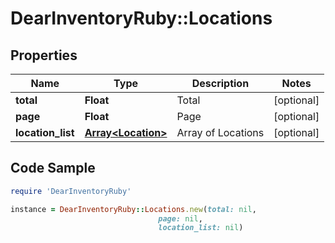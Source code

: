 # DearInventoryRuby::Locations

## Properties

Name | Type | Description | Notes
------------ | ------------- | ------------- | -------------
**total** | **Float** | Total | [optional] 
**page** | **Float** | Page | [optional] 
**location_list** | [**Array&lt;Location&gt;**](Location.md) | Array of Locations | [optional] 

## Code Sample

```ruby
require 'DearInventoryRuby'

instance = DearInventoryRuby::Locations.new(total: nil,
                                 page: nil,
                                 location_list: nil)
```


